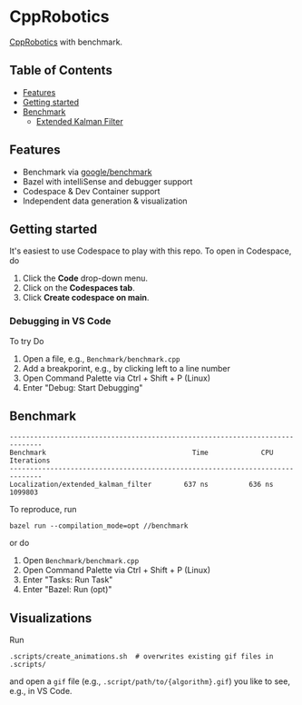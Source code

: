 # CppRobotics

[CppRobotics](https://github.com/onlytailei/CppRobotics) with benchmark.

## Table of Contents

* [Features](#features)
* [Getting started](#getting-started)
* [Benchmark](#localization)
    * [Extended Kalman Filter](#extended-kalman-filter)

## Features

- Benchmark via [google/benchmark](https://github.com/google/benchmark)
- Bazel with intelliSense and debugger support
- Codespace & Dev Container support
- Independent data generation & visualization 

## Getting started

It's easiest to use Codespace to play with this repo.
To open in Codespace, do

1. Click the **Code** drop-down menu.
1. Click on the **Codespaces tab**.
1. Click **Create codespace on main**.

### Debugging in VS Code

To try Do

1. Open a file, e.g., `Benchmark/benchmark.cpp`
1. Add a breakporint, e.g., by clicking left to a line number
1. Open Command Palette via Ctrl + Shift + P (Linux)
1. Enter "Debug: Start Debugging"

## Benchmark

```
------------------------------------------------------------------------------
Benchmark                                    Time             CPU   Iterations
------------------------------------------------------------------------------
Localization/extended_kalman_filter        637 ns          636 ns      1099803
```

To reproduce, run

```
bazel run --compilation_mode=opt //benchmark
```

or do

1. Open `Benchmark/benchmark.cpp`
1. Open Command Palette via Ctrl + Shift + P (Linux)
1. Enter "Tasks: Run Task"
1. Enter "Bazel: Run (opt)"

## Visualizations

Run
```
.scripts/create_animations.sh  # overwrites existing gif files in .scripts/
```

and open a `gif` file (e.g., `.script/path/to/{algorithm}.gif`) you like to see, e.g., in VS Code.